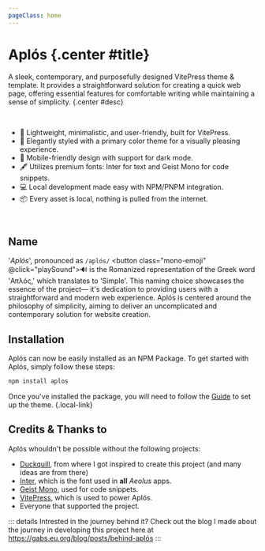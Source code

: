 ```yaml
---
pageClass: home
---
```


# Aplós {.center #title}

A sleek, contemporary, and purposefully designed VitePress theme & template. It provides a straightforward solution for creating a quick web page, offering essential features for comfortable writing while maintaining a sense of simplicity. {.center #desc}

<section id="features">
<br>

- <span class="emoji">🚀</span> Lightweight, minimalistic, and user-friendly, built for VitePress.
- <span class="emoji">🎨</span> Elegantly styled with a primary color theme for a visually pleasing experience.
- <span class="emoji">📱</span> Mobile-friendly design with support for dark mode.
- <span class="emoji">🖋️</span> Utilizes premium fonts: Inter for text and Geist Mono for code snippets.
- <span class="emoji">💻</span> Local development made easy with NPM/PNPM integration.
- <span class="emoji">📦</span> Every asset is local, nothing is pulled from the internet.
</section>

<br>
<aside>

## Name

'*Aplós*', pronounced as `/aplós/` <button class="mono-emoji" @click="playSound">🔊</button> is the Romanized representation of the Greek word 'Απλός,' which translates to 'Simple'. This naming choice showcases the essence of the project— it's dedication to providing users with a straightforward and modern web experience. Aplós is centered around the philosophy of simplicity, aiming to deliver an uncomplicated and contemporary solution for website creation.
</aside>

## Installation

Aplós can now be easily installed as an NPM Package. To get started with Aplós, simply follow these steps:

```bash
npm install aplos
```

Once you've installed the package, you will need to follow the [Guide](/guide/#package) to set up the theme. {.local-link}

## Credits & Thanks to

Aplós whouldn't be possible without the following projects:

- [Duckquill](https://daudix.codeberg.page/duckquill), from where I got inspired to create this project (and many ideas are from there)
- [Inter](https://rsms.me/inter/), which is the font used in **all** _Aeolus_ apps.
- [Geist Mono](https://vercel.com/font), used for code snippets.
- [VitePress](https://vitepress.dev), which is used to power Aplós.
- Everyone that supported the project.


::: details Intrested in the journey behind it?
Check out the blog I made about the journey in developing this project here at https://gabs.eu.org/blog/posts/behind-aplós
:::

<script setup lang="ts">
    const playSound = () => {
      const audio = new Audio('https://s3-eu-west-1.amazonaws.com/com.idmgroup.lab.sounds.prod/el/a/d/c/adcf1a902482d8ad5ae10ea7307330e0.mp3');
      audio.play();
    }
</script>
